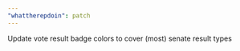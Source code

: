 ```yaml
---
"whattherepdoin": patch
---
```


Update vote result badge colors to cover (most) senate result types
